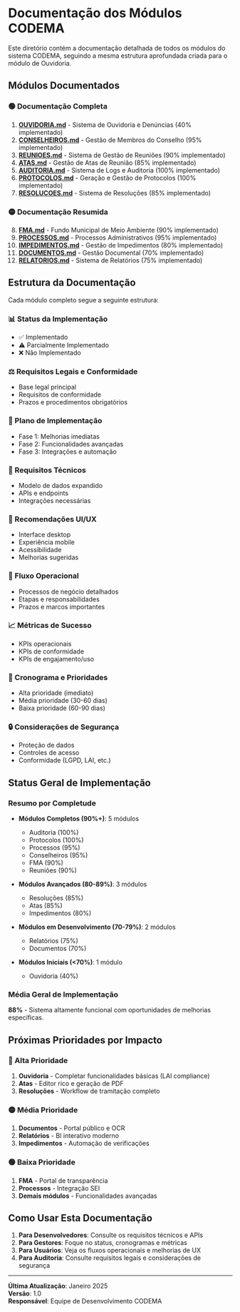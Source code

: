 # Documentação dos Módulos CODEMA

Este diretório contém a documentação detalhada de todos os módulos do sistema CODEMA, seguindo a mesma estrutura aprofundada criada para o módulo de Ouvidoria.

## Módulos Documentados

### 🟢 Documentação Completa

1. **[OUVIDORIA.md](../OUVIDORIA.md)** - Sistema de Ouvidoria e Denúncias (40% implementado)
2. **[CONSELHEIROS.md](./CONSELHEIROS.md)** - Gestão de Membros do Conselho (95% implementado)
3. **[REUNIOES.md](./REUNIOES.md)** - Sistema de Gestão de Reuniões (90% implementado)
4. **[ATAS.md](./ATAS.md)** - Gestão de Atas de Reunião (85% implementado)
5. **[AUDITORIA.md](./AUDITORIA.md)** - Sistema de Logs e Auditoria (100% implementado)
6. **[PROTOCOLOS.md](./PROTOCOLOS.md)** - Geração e Gestão de Protocolos (100% implementado)
7. **[RESOLUCOES.md](./RESOLUCOES.md)** - Sistema de Resoluções (85% implementado)

### 🟡 Documentação Resumida

8. **[FMA.md](./FMA.md)** - Fundo Municipal de Meio Ambiente (90% implementado)
9. **[PROCESSOS.md](./PROCESSOS.md)** - Processos Administrativos (95% implementado)
10. **[IMPEDIMENTOS.md](./IMPEDIMENTOS.md)** - Gestão de Impedimentos (80% implementado)
11. **[DOCUMENTOS.md](./DOCUMENTOS.md)** - Gestão Documental (70% implementado)
12. **[RELATORIOS.md](./RELATORIOS.md)** - Sistema de Relatórios (75% implementado)

## Estrutura da Documentação

Cada módulo completo segue a seguinte estrutura:

### 📊 Status da Implementação
- ✅ Implementado
- ⚠️ Parcialmente Implementado  
- ❌ Não Implementado

### ⚖️ Requisitos Legais e Conformidade
- Base legal principal
- Requisitos de conformidade
- Prazos e procedimentos obrigatórios

### 🔧 Plano de Implementação
- Fase 1: Melhorias imediatas
- Fase 2: Funcionalidades avançadas  
- Fase 3: Integrações e automação

### 💾 Requisitos Técnicos
- Modelo de dados expandido
- APIs e endpoints
- Integrações necessárias

### 🎨 Recomendações UI/UX
- Interface desktop
- Experiência mobile
- Acessibilidade
- Melhorias sugeridas

### 🔄 Fluxo Operacional
- Processos de negócio detalhados
- Etapas e responsabilidades
- Prazos e marcos importantes

### 📈 Métricas de Sucesso
- KPIs operacionais
- KPIs de conformidade
- KPIs de engajamento/uso

### 📅 Cronograma e Prioridades
- Alta prioridade (imediato)
- Média prioridade (30-60 dias)
- Baixa prioridade (60-90 dias)

### 🔒 Considerações de Segurança
- Proteção de dados
- Controles de acesso
- Conformidade (LGPD, LAI, etc.)

## Status Geral de Implementação

### Resumo por Completude
- **Módulos Completos (90%+)**: 5 módulos
  - Auditoria (100%)
  - Protocolos (100%) 
  - Processos (95%)
  - Conselheiros (95%)
  - FMA (90%)
  - Reuniões (90%)

- **Módulos Avançados (80-89%)**: 3 módulos
  - Resoluções (85%)
  - Atas (85%)
  - Impedimentos (80%)

- **Módulos em Desenvolvimento (70-79%)**: 2 módulos
  - Relatórios (75%)
  - Documentos (70%)

- **Módulos Iniciais (<70%)**: 1 módulo
  - Ouvidoria (40%)

### Média Geral de Implementação
**88%** - Sistema altamente funcional com oportunidades de melhorias específicas.

## Próximas Prioridades por Impacto

### 🔴 Alta Prioridade
1. **Ouvidoria** - Completar funcionalidades básicas (LAI compliance)
2. **Atas** - Editor rico e geração de PDF
3. **Resoluções** - Workflow de tramitação completo

### 🟡 Média Prioridade
1. **Documentos** - Portal público e OCR
2. **Relatórios** - BI interativo moderno
3. **Impedimentos** - Automação de verificações

### 🟢 Baixa Prioridade
1. **FMA** - Portal de transparência
2. **Processos** - Integração SEI
3. **Demais módulos** - Funcionalidades avançadas

## Como Usar Esta Documentação

1. **Para Desenvolvedores**: Consulte os requisitos técnicos e APIs
2. **Para Gestores**: Foque no status, cronogramas e métricas
3. **Para Usuários**: Veja os fluxos operacionais e melhorias de UX
4. **Para Auditoria**: Consulte requisitos legais e considerações de segurança

---

**Última Atualização**: Janeiro 2025  
**Versão**: 1.0  
**Responsável**: Equipe de Desenvolvimento CODEMA